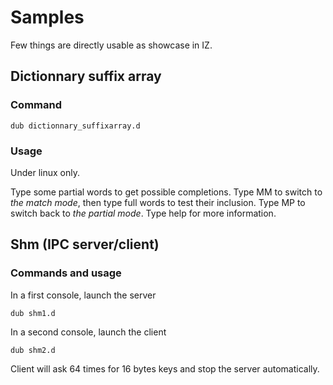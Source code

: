 # Samples

Few things are directly usable as showcase in IZ.

## Dictionnary suffix array

### Command

    dub dictionnary_suffixarray.d

### Usage

Under linux only.

Type some partial words to get possible completions.
Type MM to switch to _the match mode_, then type full words to test their inclusion.
Type MP to switch back to _the partial mode_.
Type help for more information.

## Shm (IPC server/client)

### Commands and usage

In a first console, launch the server

    dub shm1.d

In a second console, launch the client

    dub shm2.d

Client will ask 64 times for 16 bytes keys and stop the server automatically.

